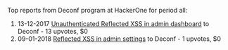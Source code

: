 Top reports from Deconf program at HackerOne for period all:

1. 13-12-2017 [Unauthenticated Reflected XSS in admin dashboard](https://hackerone.com/reports/297434) to Deconf - 13 upvotes, $0
2. 09-01-2018 [Reflected XSS in admin settings](https://hackerone.com/reports/303480) to Deconf - 1 upvotes, $0
